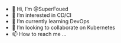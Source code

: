 - 👋 Hi, I’m @SuperFoued
- 👀 I’m interested in CD/CI
- 🌱 I’m currently learning DevOps
- 💞️ I’m looking to collaborate on Kubernetes 
- 📫 How to reach me ...

<!---
SuperFoued/SuperFoued is a ✨ special ✨ repository because its `README.md` (this file) appears on your GitHub profile.
You can click the Preview link to take a look at your changes.
--->
